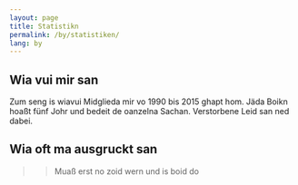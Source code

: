 ```yaml
---
layout: page
title: Statistikn
permalink: /by/statistiken/
lang: by
---
```


## Wia vui mir san
<div class="lazy ct-chart ct-golden-section" id="member" data-src="/assets/js/statistics.js"></div>

Zum seng is wiavui Midglieda mir vo 1990 bis 2015 ghapt hom. Jäda Boikn hoaßt fünf Johr und bedeit de oanzelna Sachan. Verstorbene Leid san ned dabei.

## Wia oft ma ausgruckt san
>> Muaß erst no zoid wern und is boid do
